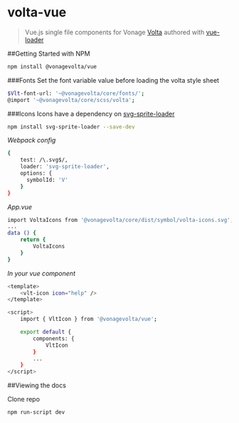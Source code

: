 # volta-vue

> Vue.js single file components for Vonage [Volta](https://github.com/Nexmo/volta) authored with [vue-loader](https://github.com/vuejs/vue-loader)

##Getting Started with NPM
``` bash
npm install @vonagevolta/vue
```

###Fonts
Set the font variable value before loading the volta style sheet
``` bash
$Vlt-font-url: '~@vonagevolta/core/fonts/';
@import '~@vonagevolta/core/scss/volta';
```

###Icons
Icons have a dependency on [svg-sprite-loader](https://github.com/kisenka/svg-sprite-loader)

``` bash
npm install svg-sprite-loader --save-dev
```

*Webpack config*
``` bash
{
    test: /\.svg$/,
    loader: 'svg-sprite-loader',
    options: {
      symbolId: 'V' 
    }
} 
```

*App.vue*
``` bash
import VoltaIcons from '@vonagevolta/core/dist/symbol/volta-icons.svg';
...
data () {
	return { 
  		VoltaIcons
  	}
}
```

*In your vue component*
``` bash
<template>
	<vlt-icon icon="help" />
</template>

<script>
	import { VltIcon } from '@vonagevolta/vue';

	export default {
		components: {
			VltIcon
		}
		...
	}
</script>
```

##Viewing the docs

Clone repo

``` bash
npm run-script dev
```
